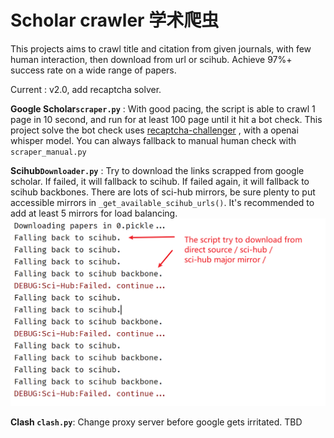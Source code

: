 # Scholar crawler 学术爬虫

This projects aims to crawl title and citation from given journals, 
with few human interaction, then download from url or scihub. Achieve
97%+ success rate on a wide range of papers.

Current : v2.0, add recaptcha solver.

**Google Scholar`scraper.py`** : With good pacing, the script is able to 
crawl 1 page in 10 second, and run for at least 100 page until 
it hit a bot check. This project solve the bot check uses [recaptcha-challenger](https://github.com/QIN2DIM/recaptcha-challenger)
, with a openai whisper model. You can always fallback to manual
human check with `scraper_manual.py`

**Scihub`Downloader.py`** :  Try to download the links 
scrapped from google scholar. If failed, it will fallback to 
scihub. If failed again, it will fallback to scihub backbones.
There are lots of sci-hub mirrors, be sure plenty to put accessible
mirrors in `_get_available_scihub_urls()`. It's recommended to 
add at least 5 mirrors for load balancing.
![img_1.png](img_1.png)

**Clash `clash.py`**: Change proxy server before google gets
irritated. TBD
